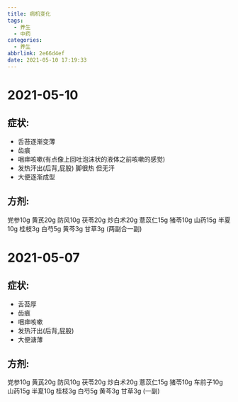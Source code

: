 ```yaml
---
title: 病机变化
tags:
  - 养生
  - 中药
categories:
  - 养生
abbrlink: 2e66d4ef
date: 2021-05-10 17:19:33
---
```

# 2021-05-10

## 症状:

- 舌苔逐渐变薄
- 齿痕
- 咽痒咳嗽(有点像上回吐泡沫状的液体之前咳嗽的感觉)
- 发热汗出(后背,屁股) 脚很热 但无汗
- 大便逐渐成型

## 方剂:

党参10g  黄芪20g  防风10g  茯苓20g  炒白术20g   薏苡仁15g   猪苓10g   山药15g  半夏10g  桂枝3g 白芍5g   黄芩3g   甘草3g (两副合一副)

# 2021-05-07

## 症状:

- 舌苔厚
- 齿痕
- 咽痒咳嗽
- 发热汗出(后背,屁股)
- 大便溏薄

## 方剂:

党参10g  黄芪20g  防风10g  茯苓20g  炒白术20g   薏苡仁15g   猪苓10g  车前子10g 山药15g  半夏10g  桂枝3g 白芍5g   黄芩3g   甘草3g (一副)

